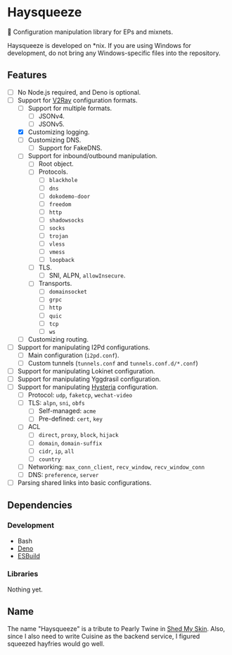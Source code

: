 # Haysqueeze
🍟 Configuration manipulation library for EPs and mixnets.

Haysqueeze is developed on *nix. If you are using Windows for development, do not bring any Windows-specific files into the repository.

## Features
- [ ] No Node.js required, and Deno is optional.
- [ ] Support for [V2Ray](https://github.com/v2fly/v2ray-core) configuration formats.
  - [ ] Support for multiple formats.
    - [ ] JSONv4.
    - [ ] JSONv5.
  - [x] Customizing logging.
  - [ ] Customizing DNS.
    - [ ] Support for FakeDNS.
  - [ ] Support for inbound/outbound manipulation.
    - [ ] Root object.
    - [ ] Protocols.
      - [ ] `blackhole`
      - [ ] `dns`
      - [ ] `dokodemo-door`
      - [ ] `freedom`
      - [ ] `http`
      - [ ] `shadowsocks`
      - [ ] `socks`
      - [ ] `trojan`
      - [ ] `vless`
      - [ ] `vmess`
      - [ ] `loopback`
    - [ ] TLS.
      - [ ] SNI, ALPN, `allowInsecure`.
    - [ ] Transports.
      - [ ] `domainsocket`
      - [ ] `grpc`
      - [ ] `http`
      - [ ] `quic`
      - [ ] `tcp`
      - [ ] `ws`
  - [ ] Customizing routing.
- [ ] Support for manipulating I2Pd configurations.
  - [ ] Main configuration (`i2pd.conf`).
  - [ ] Custom tunnels (`tunnels.conf` and `tunnels.conf.d/*.conf`)
- [ ] Support for manipulating Lokinet configuration.
- [ ] Support for manipulating Yggdrasil configuration.
- [ ] Support for manipulating [Hysteria](https://github.com/HyNetwork/Hysteria) configuration.
  - [ ] Protocol: `udp`, `faketcp`, `wechat-video`
  - [ ] TLS: `alpn`, `sni`, `obfs`
    - [ ] Self-managed: `acme`
    - [ ] Pre-defined: `cert`, `key`
  - [ ] ACL
    - [ ] `direct`, `proxy`, `block`, `hijack`
    - [ ] `domain`, `domain-suffix`
    - [ ] `cidr`, `ip`, `all`
    - [ ] `country`
  - [ ] Networking: `max_conn_client`, `recv_window`, `recv_window_conn`
  - [ ] DNS: `preference`, `server`
- [ ] Parsing shared links into basic configurations.

## Dependencies
### Development
* Bash
* [Deno](https://deno.land/)
* [ESBuild](https://github.com/evanw/esbuild)
### Libraries
Nothing yet.

## Name
The name "Haysqueeze" is a tribute to Pearly Twine in [Shed My Skin](https://www.fimfiction.net/story/406711/shed-my-skin). Also, since I also need to write Cuisine as the backend service, I figured squeezed hayfries would go well.
